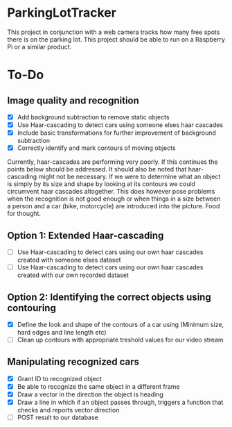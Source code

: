 # ParkingLotTracker
This project in conjunction with a web camera tracks how many free spots there is on the parking lot. This project should be able to run on a Raspberry Pi or a similar product.

# To-Do
## Image quality and recognition
- [x] Add background subtraction to remove static objects
- [x] Use Haar-cascading to detect cars using someone elses haar cascades
- [x] Include basic transformations for further improvement of background subtraction
- [x] Correctly identify and mark contours of moving objects

Currently, haar-cascades are performing very poorly. If this continues the points below should be addressed.
It should also be noted that haar-cascading might not be necessary. If we were to determine what an object is simply by its size and shape by looking at its contours we could circumvent haar cascades altogether. This does however pose problems when the recognition is not good enough or when things in a size between a person and a car (bike, motorcycle) are introduced into the picture. Food for thought.
## Option 1: Extended Haar-cascading
- [ ] Use Haar-cascading to detect cars using our own haar cascades created with someone elses dataset
- [ ] Use Haar-cascading to detect cars using our own haar cascades created with our own recorded dataset
## Option 2: Identifying the correct objects using contouring
- [x] Define the look and shape of the contours of a car using (Minimum size, hard edges and line length etc)
- [ ] Clean up contours with appropriate treshold values for our video stream
## Manipulating recognized cars
- [x] Grant ID to recognized object
- [x] Be able to recognize the same object in a different frame
- [x] Draw a vector in the direction the object is heading
- [x] Draw a line in which if an object passes through, triggers a function that checks and reports vector direction
- [ ] POST result to our database
